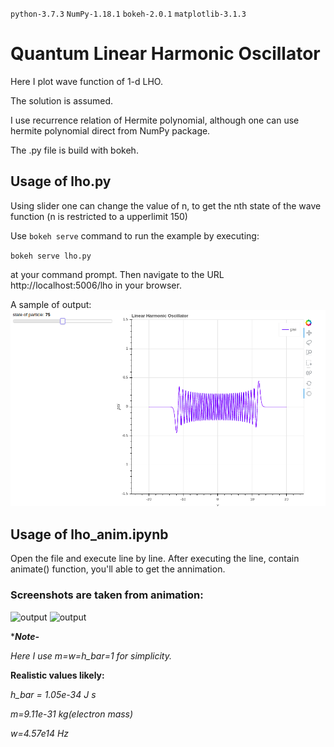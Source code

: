 `python-3.7.3` `NumPy-1.18.1` `bokeh-2.0.1` `matplotlib-3.1.3`

# Quantum Linear Harmonic Oscillator

Here I plot wave function of 1-d LHO.

The solution is assumed.

I use recurrence relation of Hermite polynomial, although one can use hermite polynomial direct from NumPy package.

The .py file is build with bokeh.

## Usage of lho.py

Using slider one can change the value of n, to get the nth state of the wave function (n is restricted to a upperlimit 150)

Use ``bokeh serve`` command to run the example by executing:

  ``bokeh serve lho.py``
  
 at your command prompt. Then navigate to the URL
    http://localhost:5006/lho
in your browser.

A sample of output:
![output](https://github.com/arabindo/QLho/blob/master/outimg/out_lho.png)


## Usage of lho_anim.ipynb

Open the file and execute line by line.
After executing the line, contain animate() function, you'll able to get the annimation.

### Screenshots are taken from animation:

![output](https://github.com/arabindo/QLho/blob/master/outimg/output2.png)
![output](https://github.com/arabindo/QLho/blob/master/outimg/output3.png)

****Note-***

_Here I use m=w=h_bar=1 for simplicity._

**Realistic values likely:**

*h_bar = 1.05e-34 J s*

*m=9.11e-31 kg(electron mass)*

*w=4.57e14 Hz*
